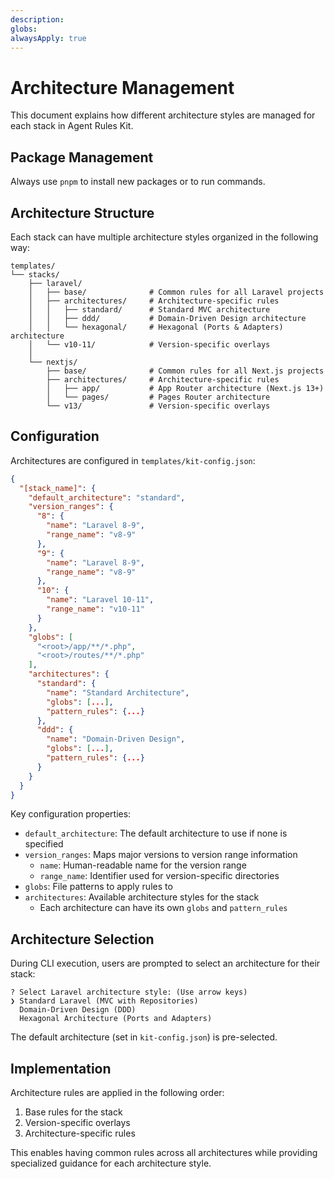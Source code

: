```yaml
---
description:
globs:
alwaysApply: true
---
```


# Architecture Management

This document explains how different architecture styles are managed for each stack in Agent Rules Kit.

## Package Management

Always use `pnpm` to install new packages or to run commands.

## Architecture Structure

Each stack can have multiple architecture styles organized in the following way:

```
templates/
└── stacks/
    ├── laravel/
    │   ├── base/              # Common rules for all Laravel projects
    │   ├── architectures/     # Architecture-specific rules
    │   │   ├── standard/      # Standard MVC architecture
    │   │   ├── ddd/           # Domain-Driven Design architecture
    │   │   └── hexagonal/     # Hexagonal (Ports & Adapters) architecture
    │   └── v10-11/            # Version-specific overlays
    │
    └── nextjs/
        ├── base/              # Common rules for all Next.js projects
        ├── architectures/     # Architecture-specific rules
        │   ├── app/           # App Router architecture (Next.js 13+)
        │   └── pages/         # Pages Router architecture
        └── v13/               # Version-specific overlays
```

## Configuration

Architectures are configured in `templates/kit-config.json`:

```json
{
  "[stack_name]": {
    "default_architecture": "standard",
    "version_ranges": {
      "8": {
        "name": "Laravel 8-9",
        "range_name": "v8-9"
      },
      "9": {
        "name": "Laravel 8-9",
        "range_name": "v8-9"
      },
      "10": {
        "name": "Laravel 10-11",
        "range_name": "v10-11"
      }
    },
    "globs": [
      "<root>/app/**/*.php",
      "<root>/routes/**/*.php"
    ],
    "architectures": {
      "standard": {
        "name": "Standard Architecture",
        "globs": [...],
        "pattern_rules": {...}
      },
      "ddd": {
        "name": "Domain-Driven Design",
        "globs": [...],
        "pattern_rules": {...}
      }
    }
  }
}
```

Key configuration properties:

-   `default_architecture`: The default architecture to use if none is specified
-   `version_ranges`: Maps major versions to version range information
    -   `name`: Human-readable name for the version range
    -   `range_name`: Identifier used for version-specific directories
-   `globs`: File patterns to apply rules to
-   `architectures`: Available architecture styles for the stack
    -   Each architecture can have its own `globs` and `pattern_rules`

## Architecture Selection

During CLI execution, users are prompted to select an architecture for their stack:

```
? Select Laravel architecture style: (Use arrow keys)
❯ Standard Laravel (MVC with Repositories)
  Domain-Driven Design (DDD)
  Hexagonal Architecture (Ports and Adapters)
```

The default architecture (set in `kit-config.json`) is pre-selected.

## Implementation

Architecture rules are applied in the following order:

1. Base rules for the stack
2. Version-specific overlays
3. Architecture-specific rules

This enables having common rules across all architectures while providing specialized guidance for each architecture style.

